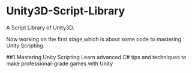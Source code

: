 # Unity3D-Script-Library
A Script Library of  Unity3D.

Now working on the first stage,which is about some code to mastering Unity Scripting.

##1.Mastering Unity Scripting
Learn advanced C# tips and techniques to make professional-grade games with Unity
